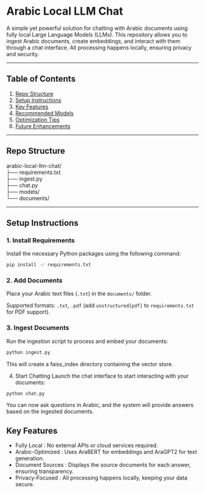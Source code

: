 # Arabic Local LLM Chat

A simple yet powerful solution for chatting with Arabic documents using fully local Large Language Models (LLMs). This repository allows you to ingest Arabic documents, create embeddings, and interact with them through a chat interface. All processing happens locally, ensuring privacy and security.

---

## Table of Contents
1. [Repo Structure](#repo-structure)
2. [Setup Instructions](#setup-instructions)
3. [Key Features](#key-features)
4. [Recommended Models](#recommended-models)
5. [Optimization Tips](#optimization-tips)
6. [Future Enhancements](#future-enhancements)

---

## Repo Structure
arabic-local-llm-chat/  
├── requirements.txt   
├── ingest.py   
├── chat.py   
├── models/  
└── documents/  

---

## Setup Instructions

### 1. Install Requirements
Install the necessary Python packages using the following command:
```bash
pip install -r requirements.txt
```

### 2. Add Documents
Place your Arabic text files (`.txt`) in the `documents/` folder.

Supported formats: `.txt`, `.pdf` (add `unstructured[pdf]` to `requirements.txt` for PDF support).

### 3. Ingest Documents
Run the ingestion script to process and embed your documents:
```bash
python ingest.py
```

This will create a faiss_index directory containing the vector store.

4. Start Chatting
Launch the chat interface to start interacting with your documents:

```bash
python chat.py
```

You can now ask questions in Arabic, and the system will provide answers based on the ingested documents.

## Key Features
* Fully Local : No external APIs or cloud services required.
* Arabic-Optimized : Uses AraBERT for embeddings and AraGPT2 for text generation.
* Document Sources : Displays the source documents for each answer, ensuring transparency.
* Privacy-Focused : All processing happens locally, keeping your data secure.

